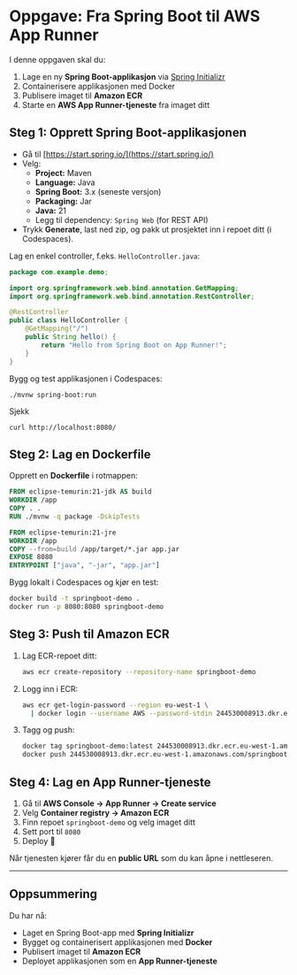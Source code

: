 # Oppgave: Fra Spring Boot til AWS App Runner 

I denne oppgaven skal du:

1. Lage en ny **Spring Boot-applikasjon** via [Spring Initializr](https://start.spring.io/)
2. Containerisere applikasjonen med Docker
3. Publisere imaget til **Amazon ECR**
4. Starte en **AWS App Runner-tjeneste** fra imaget ditt

## Steg 1: Opprett Spring Boot-applikasjonen

- Gå til [https://start.spring.io/](https://start.spring.io/)
- Velg:
  - **Project:** Maven
  - **Language:** Java
  - **Spring Boot:** 3.x (seneste versjon)
  - **Packaging:** Jar
  - **Java:** 21
  - Legg til dependency: `Spring Web` (for REST API)
- Trykk **Generate**, last ned zip, og pakk ut prosjektet inn i repoet ditt (i Codespaces).  

Lag en enkel controller, f.eks. `HelloController.java`:

```java
package com.example.demo;

import org.springframework.web.bind.annotation.GetMapping;
import org.springframework.web.bind.annotation.RestController;

@RestController
public class HelloController {
    @GetMapping("/")
    public String hello() {
        return "Hello from Spring Boot on App Runner!";
    }
}
```

Bygg og test applikasjonen i Codespaces:

```shell
./mvnw spring-boot:run
```

Sjekk 

```shell
curl http://localhost:8080/
```

## Steg 2: Lag en Dockerfile

Opprett en **Dockerfile** i rotmappen:

```dockerfile
FROM eclipse-temurin:21-jdk AS build
WORKDIR /app
COPY . .
RUN ./mvnw -q package -DskipTests

FROM eclipse-temurin:21-jre
WORKDIR /app
COPY --from=build /app/target/*.jar app.jar
EXPOSE 8080
ENTRYPOINT ["java", "-jar", "app.jar"]
```

Bygg lokalt i Codespaces og kjør en test:

```bash
docker build -t springboot-demo .
docker run -p 8080:8080 springboot-demo
```

## Steg 3: Push til Amazon ECR

1. Lag ECR-repoet ditt:

   ```bash
   aws ecr create-repository --repository-name springboot-demo
   ```

2. Logg inn i ECR:

   ```bash
   aws ecr get-login-password --region eu-west-1 \
     | docker login --username AWS --password-stdin 244530008913.dkr.ecr.eu-west-1.amazonaws.com
   ```

3. Tagg og push:

   ```bash
   docker tag springboot-demo:latest 244530008913.dkr.ecr.eu-west-1.amazonaws.com/springboot-demo:latest
   docker push 244530008913.dkr.ecr.eu-west-1.amazonaws.com/springboot-demo:latest
   ```


## Steg 4: Lag en App Runner-tjeneste

1. Gå til **AWS Console → App Runner → Create service**
2. Velg **Container registry → Amazon ECR**
3. Finn repoet `springboot-demo` og velg imaget ditt
4. Sett port til `8080`
5. Deploy 🎉

Når tjenesten kjører får du en **public URL** som du kan åpne i nettleseren.

---

## Oppsummering

Du har nå:

* Laget en Spring Boot-app med **Spring Initializr**
* Bygget og containerisert applikasjonen med **Docker**
* Publisert imaget til **Amazon ECR**
* Deployet applikasjonen som en **App Runner-tjeneste**
```
